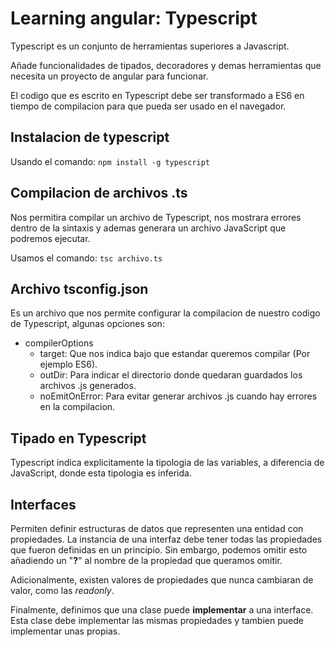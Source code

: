 # Learning angular: Typescript

Typescript es un conjunto de herramientas superiores a Javascript.

Añade funcionalidades de tipados, decoradores y demas herramientas que necesita un proyecto de angular para funcionar.

El codigo que es escrito en Typescript debe ser transformado a ES6 en tiempo de compilacion para que pueda ser usado en el navegador.

## Instalacion de typescript

Usando el comando: `npm install -g typescript`

## Compilacion de archivos .ts

Nos permitira compilar un archivo de Typescript, nos mostrara errores dentro de la sintaxis y ademas generara un archivo JavaScript que podremos ejecutar.

Usamos el comando: `tsc archivo.ts`

## Archivo tsconfig.json

Es un archivo que nos permite configurar la compilacion de nuestro codigo de Typescript, algunas opciones son:

- compilerOptions
    - target: Que nos indica bajo que estandar queremos compilar (Por ejemplo ES6).
    - outDir: Para indicar el directorio donde quedaran guardados los archivos .js generados.
    - noEmitOnError: Para evitar generar archivos .js cuando hay errores en la compilacion.

## Tipado en Typescript

Typescript indica explicitamente la tipologia de las variables, a diferencia de JavaScript, donde esta tipologia es inferida.

## Interfaces

Permiten definir estructuras de datos que representen una entidad con propiedades. La instancia de una interfaz debe tener todas las propiedades que fueron definidas en un principio. Sin embargo, podemos omitir esto añadiendo un "**?**" al nombre de la propiedad que queramos omitir.

Adicionalmente, existen valores de propiedades que nunca cambiaran de valor, como las *readonly*.

Finalmente, definimos que una clase puede **implementar** a una interface. Esta clase debe implementar las mismas propiedades y tambien puede implementar unas propias.